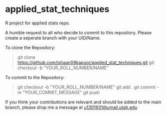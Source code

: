 # applied_stat_techniques
R project for applied stats repo. 

A humble request to all who decide to commit to this repository. Please create a seperate branch with your UID/Name. 

To clone the Repository:
> git clone https://github.com/ishaan09kapoor/applied_stat_techniques.git
> git checkout -b "YOUR_ROLL_NUMBER/NAME"

To commit to the Repository:
 
> git checkout -b "YOUR_ROLL_NUMBER/NAME"
> git add .
> git commit -m "YOUR_COMMIT_MESSAGE"
> git push

If you think your contributions are relevant and should be added to the main branch, please drop me a message at u1301931@umail.utah.edu